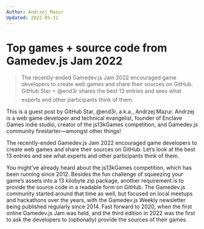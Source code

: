 ```yaml
---
Author: Andrzej Mazur
Updated: 2022-05-31
---
```


# Top games + source code from Gamedev.js Jam 2022

> The recently-ended Gamedev.js Jam 2022 encouraged game developers to create web games and share their sources on GitHub. GitHub Star ⭐️ @end3r shares the best 13 entries and sees what experts and other participants think of them.

<!-- more -->

This is a guest post by GitHub Star, @end3r, a.k.a., Andrzej Mazur. Andrzej is a web game developer and technical evangelist, founder of Enclave Games indie studio, creator of the js13kGames competition, and Gamedev.js community firestarter—amongst other things!

The recently-ended Gamedev.js Jam 2022 encouraged game developers to create web games and share their sources on GitHub. Let’s look at the best 13 entries and see what experts and other participants think of them.

You might’ve already heard about the js13kGames competition, which has been running since 2012. Besides the fun challenge of squeezing your game’s assets into a 13 kilobyte zip package, another requirement is to provide the source code in a readable form on GitHub. The Gamedev.js community started around that time as well, but focused on local meetups and hackathons over the years, with the Gamedev.js Weekly newsletter being published regularly since 2014. Fast forward to 2020, when the first online Gamedev.js Jam was held, and the third edition in 2022 was the first to ask the developers to (optionally) provide the sources of their games.
